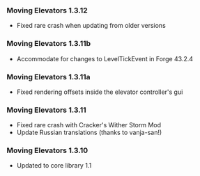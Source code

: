 ### Moving Elevators 1.3.12
- Fixed rare crash when updating from older versions

### Moving Elevators 1.3.11b
- Accommodate for changes to LevelTickEvent in Forge 43.2.4

### Moving Elevators 1.3.11a
- Fixed rendering offsets inside the elevator controller's gui

### Moving Elevators 1.3.11
- Fixed rare crash with Cracker's Wither Storm Mod
- Update Russian translations (thanks to vanja-san!)

### Moving Elevators 1.3.10
- Updated to core library 1.1
